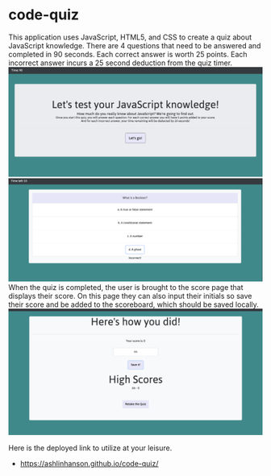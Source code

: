 # code-quiz

This application uses JavaScript, HTML5, and CSS to create a quiz about JavaScript knowledge.
There are 4 questions that need to be answered and completed in 90 seconds. Each correct answer is worth 25 points. Each incorrect answer incurs a 25 second deduction from the quiz timer. 
![Introduction Page](assets/media/quiz-intro.png?raw=true)
![Example of a Question](assets/media/question-example.png?raw=true)
When the quiz is completed, the user is brought to the score page that displays their score. On this page they can also input their initials so save their score and be added to the scoreboard, which should be saved locally.
![ScoreBoard Example Page](assets/media/scoreboard-example.png?raw=true)


Here is the deployed link to utilize at your leisure.

* https://ashlinhanson.github.io/code-quiz/


